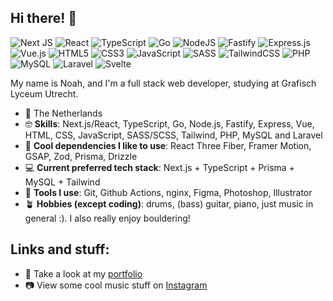 ## Hi there! 👋

![Next JS](https://img.shields.io/badge/Next-black?style=for-the-badge&logo=next.js&logoColor=white)
![React](https://img.shields.io/badge/react-%2320232a.svg?style=for-the-badge&logo=react&logoColor=%2361DAFB)
![TypeScript](https://img.shields.io/badge/typescript-%23007ACC.svg?style=for-the-badge&logo=typescript&logoColor=white)
![Go](https://img.shields.io/badge/go-%2300ADD8.svg?style=for-the-badge&logo=go&logoColor=white)
![NodeJS](https://img.shields.io/badge/node.js-6DA55F?style=for-the-badge&logo=node.js&logoColor=white)
![Fastify](https://img.shields.io/badge/fastify-%23000000.svg?style=for-the-badge&logo=fastify&logoColor=white)
![Express.js](https://img.shields.io/badge/express.js-%23404d59.svg?style=for-the-badge&logo=express&logoColor=%2361DAFB)
![Vue.js](https://img.shields.io/badge/vuejs-%2335495e.svg?style=for-the-badge&logo=vuedotjs&logoColor=%234FC08D)
![HTML5](https://img.shields.io/badge/html5-%23E34F26.svg?style=for-the-badge&logo=html5&logoColor=white)
![CSS3](https://img.shields.io/badge/css3-%231572B6.svg?style=for-the-badge&logo=css3&logoColor=white)
![JavaScript](https://img.shields.io/badge/javascript-%23323330.svg?style=for-the-badge&logo=javascript&logoColor=%23F7DF1E)
![SASS](https://img.shields.io/badge/SASS-hotpink.svg?style=for-the-badge&logo=SASS&logoColor=white)
![TailwindCSS](https://img.shields.io/badge/tailwindcss-%2338B2AC.svg?style=for-the-badge&logo=tailwind-css&logoColor=white)
![PHP](https://img.shields.io/badge/php-%23777BB4.svg?style=for-the-badge&logo=php&logoColor=white)
![MySQL](https://img.shields.io/badge/mysql-4479A1.svg?style=for-the-badge&logo=mysql&logoColor=white)
![Laravel](https://img.shields.io/badge/laravel-%23FF2D20.svg?style=for-the-badge&logo=laravel&logoColor=white)
![Svelte](https://img.shields.io/badge/svelte-%23f1413d.svg?style=for-the-badge&logo=svelte&logoColor=white)

My name is Noah, and I'm a full stack web developer, studying at Grafisch Lyceum Utrecht.
- 📍 The Netherlands
- 🤓 **Skills**: Next.js/React, TypeScript, Go, Node.js, Fastify, Express, Vue, HTML, CSS, JavaScript, SASS/SCSS, Tailwind, PHP, MySQL and Laravel
- 🔨 **Cool dependencies I like to use**: React Three Fiber, Framer Motion, GSAP, Zod, Prisma, Drizzle
- 💻 **Current preferred tech stack**: Next.js + TypeScript + Prisma + MySQL + Tailwind
- 🔧 **Tools I use**: Git, Github Actions, nginx, Figma, Photoshop, Illustrator
- 🪴 **Hobbies (except coding)**: drums, (bass) guitar, piano, just music in general :). I also really enjoy bouldering!

## Links and stuff:

- 🚀 Take a look at my [portfolio](https://noeycodes.com/en)
- 📷 View some cool music stuff on [Instagram](https://www.instagram.com/noeyguitar/)

<!---
NoahMelle/NoahMelle is a ✨ special ✨ repository because its `README.md` (this file) appears on your GitHub profile.
You can click the Preview link to take a look at your changes.
--->
